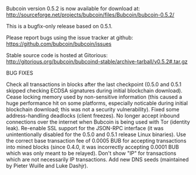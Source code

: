 Bubcoin version 0.5.2 is now available for download at:
http://sourceforge.net/projects/bubcoin/files/Bubcoin/bubcoin-0.5.2/

This is a bugfix-only release based on 0.5.1.

Please report bugs using the issue tracker at github:
https://github.com/bubcoin/bubcoin/issues

Stable source code is hosted at Gitorious:
http://gitorious.org/bubcoin/bubcoind-stable/archive-tarball/v0.5.2#.tar.gz

BUG FIXES

Check all transactions in blocks after the last checkpoint (0.5.0 and 0.5.1 skipped checking ECDSA signatures during initial blockchain download).
Cease locking memory used by non-sensitive information (this caused a huge performance hit on some platforms, especially noticable during initial blockchain download; this was
not a security vulnerability).
Fixed some address-handling deadlocks (client freezes).
No longer accept inbound connections over the internet when Bubcoin is being used with Tor (identity leak).
Re-enable SSL support for the JSON-RPC interface (it was unintentionally disabled for the 0.5.0 and 0.5.1 release Linux binaries).
Use the correct base transaction fee of 0.0005 BUB for accepting transactions into mined blocks (since 0.4.0, it was incorrectly accepting 0.0001 BUB which was only meant to be relayed).
Don't show "IP" for transactions which are not necessarily IP transactions.
Add new DNS seeds (maintained by Pieter Wuille and Luke Dashjr).
